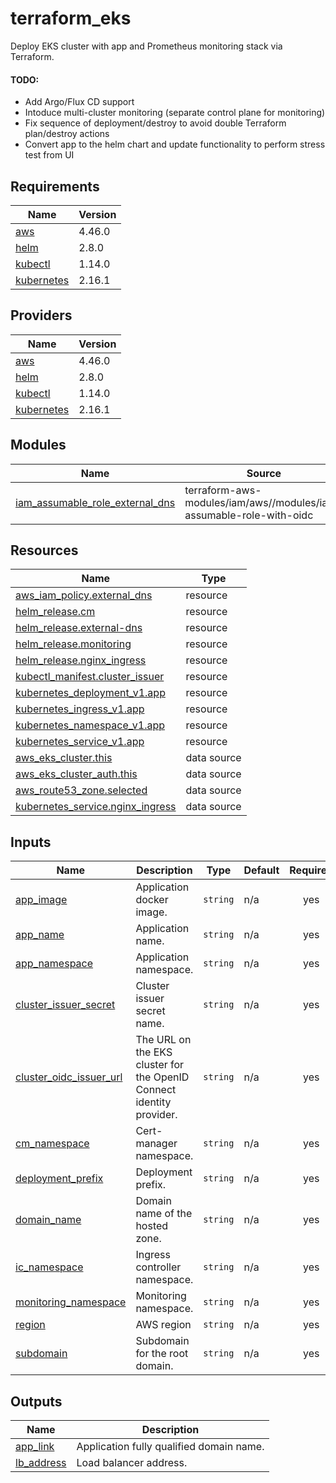 # terraform_eks
Deploy EKS cluster with app and Prometheus monitoring stack via Terraform.

#### TODO:
* Add Argo/Flux CD support
* Intoduce multi-cluster monitoring (separate control plane for monitoring)
* Fix sequence of deployment/destroy to avoid double Terraform plan/destroy actions
* Convert app to the helm chart and update functionality to perform stress test from UI

<!-- BEGIN_TF_DOCS -->
## Requirements

| Name | Version |
|------|---------|
| <a name="requirement_aws"></a> [aws](#requirement\_aws) | 4.46.0 |
| <a name="requirement_helm"></a> [helm](#requirement\_helm) | 2.8.0 |
| <a name="requirement_kubectl"></a> [kubectl](#requirement\_kubectl) | 1.14.0 |
| <a name="requirement_kubernetes"></a> [kubernetes](#requirement\_kubernetes) | 2.16.1 |

## Providers

| Name | Version |
|------|---------|
| <a name="provider_aws"></a> [aws](#provider\_aws) | 4.46.0 |
| <a name="provider_helm"></a> [helm](#provider\_helm) | 2.8.0 |
| <a name="provider_kubectl"></a> [kubectl](#provider\_kubectl) | 1.14.0 |
| <a name="provider_kubernetes"></a> [kubernetes](#provider\_kubernetes) | 2.16.1 |

## Modules

| Name | Source | Version |
|------|--------|---------|
| <a name="module_iam_assumable_role_external_dns"></a> [iam\_assumable\_role\_external\_dns](#module\_iam\_assumable\_role\_external\_dns) | terraform-aws-modules/iam/aws//modules/iam-assumable-role-with-oidc | 5.9.2 |

## Resources

| Name | Type |
|------|------|
| [aws_iam_policy.external_dns](https://registry.terraform.io/providers/hashicorp/aws/4.46.0/docs/resources/iam_policy) | resource |
| [helm_release.cm](https://registry.terraform.io/providers/hashicorp/helm/2.8.0/docs/resources/release) | resource |
| [helm_release.external-dns](https://registry.terraform.io/providers/hashicorp/helm/2.8.0/docs/resources/release) | resource |
| [helm_release.monitoring](https://registry.terraform.io/providers/hashicorp/helm/2.8.0/docs/resources/release) | resource |
| [helm_release.nginx_ingress](https://registry.terraform.io/providers/hashicorp/helm/2.8.0/docs/resources/release) | resource |
| [kubectl_manifest.cluster_issuer](https://registry.terraform.io/providers/gavinbunney/kubectl/1.14.0/docs/resources/manifest) | resource |
| [kubernetes_deployment_v1.app](https://registry.terraform.io/providers/hashicorp/kubernetes/2.16.1/docs/resources/deployment_v1) | resource |
| [kubernetes_ingress_v1.app](https://registry.terraform.io/providers/hashicorp/kubernetes/2.16.1/docs/resources/ingress_v1) | resource |
| [kubernetes_namespace_v1.app](https://registry.terraform.io/providers/hashicorp/kubernetes/2.16.1/docs/resources/namespace_v1) | resource |
| [kubernetes_service_v1.app](https://registry.terraform.io/providers/hashicorp/kubernetes/2.16.1/docs/resources/service_v1) | resource |
| [aws_eks_cluster.this](https://registry.terraform.io/providers/hashicorp/aws/4.46.0/docs/data-sources/eks_cluster) | data source |
| [aws_eks_cluster_auth.this](https://registry.terraform.io/providers/hashicorp/aws/4.46.0/docs/data-sources/eks_cluster_auth) | data source |
| [aws_route53_zone.selected](https://registry.terraform.io/providers/hashicorp/aws/4.46.0/docs/data-sources/route53_zone) | data source |
| [kubernetes_service.nginx_ingress](https://registry.terraform.io/providers/hashicorp/kubernetes/2.16.1/docs/data-sources/service) | data source |

## Inputs

| Name | Description | Type | Default | Required |
|------|-------------|------|---------|:--------:|
| <a name="input_app_image"></a> [app\_image](#input\_app\_image) | Application docker image. | `string` | n/a | yes |
| <a name="input_app_name"></a> [app\_name](#input\_app\_name) | Application name. | `string` | n/a | yes |
| <a name="input_app_namespace"></a> [app\_namespace](#input\_app\_namespace) | Application namespace. | `string` | n/a | yes |
| <a name="input_cluster_issuer_secret"></a> [cluster\_issuer\_secret](#input\_cluster\_issuer\_secret) | Cluster issuer secret name. | `string` | n/a | yes |
| <a name="input_cluster_oidc_issuer_url"></a> [cluster\_oidc\_issuer\_url](#input\_cluster\_oidc\_issuer\_url) | The URL on the EKS cluster for the OpenID Connect identity provider. | `string` | n/a | yes |
| <a name="input_cm_namespace"></a> [cm\_namespace](#input\_cm\_namespace) | Cert-manager namespace. | `string` | n/a | yes |
| <a name="input_deployment_prefix"></a> [deployment\_prefix](#input\_deployment\_prefix) | Deployment prefix. | `string` | n/a | yes |
| <a name="input_domain_name"></a> [domain\_name](#input\_domain\_name) | Domain name of the hosted zone. | `string` | n/a | yes |
| <a name="input_ic_namespace"></a> [ic\_namespace](#input\_ic\_namespace) | Ingress controller namespace. | `string` | n/a | yes |
| <a name="input_monitoring_namespace"></a> [monitoring\_namespace](#input\_monitoring\_namespace) | Monitoring namespace. | `string` | n/a | yes |
| <a name="input_region"></a> [region](#input\_region) | AWS region | `string` | n/a | yes |
| <a name="input_subdomain"></a> [subdomain](#input\_subdomain) | Subdomain for the root domain. | `string` | n/a | yes |

## Outputs

| Name | Description |
|------|-------------|
| <a name="output_app_link"></a> [app\_link](#output\_app\_link) | Application fully qualified domain name. |
| <a name="output_lb_address"></a> [lb\_address](#output\_lb\_address) | Load balancer address. |
<!-- END_TF_DOCS -->
